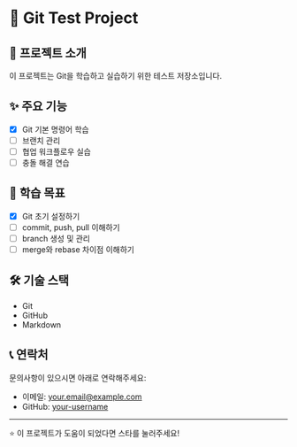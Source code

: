 # 🚀 Git Test Project

## 📝 프로젝트 소개
이 프로젝트는 Git을 학습하고 실습하기 위한 테스트 저장소입니다.

## ✨ 주요 기능
- [x] Git 기본 명령어 학습
- [ ] 브랜치 관리
- [ ] 협업 워크플로우 실습
- [ ] 충돌 해결 연습

## 🎯 학습 목표
- [x] Git 초기 설정하기
- [ ] commit, push, pull 이해하기
- [ ] branch 생성 및 관리
- [ ] merge와 rebase 차이점 이해하기

## 🛠 기술 스택
- Git
- GitHub
- Markdown

## 📞 연락처
문의사항이 있으시면 아래로 연락해주세요:
- 이메일: your.email@example.com
- GitHub: [your-username](https://github.com/your-username)

---
⭐ 이 프로젝트가 도움이 되었다면 스타를 눌러주세요!

